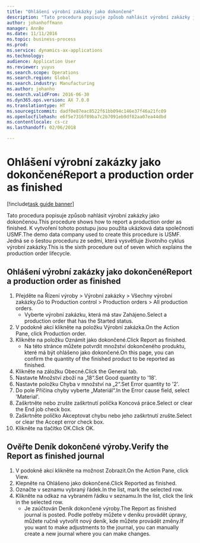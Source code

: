 ```yaml
---
title: "Ohlášení výrobní zakázky jako dokončené"
description: "Tato procedura popisuje způsob nahlásit výrobní zakázky jako dokončenou."
author: johanhoffmann
manager: AnnBe
ms.date: 11/11/2016
ms.topic: business-process
ms.prod: 
ms.service: dynamics-ax-applications
ms.technology: 
audience: Application User
ms.reviewer: yuyus
ms.search.scope: Operations
ms.search.region: Global
ms.search.industry: Manufacturing
ms.author: johanho
ms.search.validFrom: 2016-06-30
ms.dyn365.ops.version: AX 7.0.0
ms.translationtype: HT
ms.sourcegitcommit: dadf0e87eac8522f61bb094c146e37f46a21fc09
ms.openlocfilehash: e6f5e7316f89ba7c2b7091eb9df02aa07ea44dbd
ms.contentlocale: cs-cz
ms.lasthandoff: 02/06/2018

---
```

# <a name="report-a-production-order-as-finished"></a><span data-ttu-id="740d0-103">Ohlášení výrobní zakázky jako dokončené</span><span class="sxs-lookup"><span data-stu-id="740d0-103">Report a production order as finished</span></span>

[!include[task guide banner](../../includes/task-guide-banner.md)]

<span data-ttu-id="740d0-104">Tato procedura popisuje způsob nahlásit výrobní zakázky jako dokončenou.</span><span class="sxs-lookup"><span data-stu-id="740d0-104">This procedure shows how to report a production order as finished.</span></span> <span data-ttu-id="740d0-105">K vytvoření tohoto postupu jsou použita ukázková data společnosti USMF.</span><span class="sxs-lookup"><span data-stu-id="740d0-105">The demo data company used to create this procedure is USMF.</span></span> <span data-ttu-id="740d0-106">Jedná se o šestou proceduru ze sedmi, která vysvětluje životního cyklus výrobní zakázky.</span><span class="sxs-lookup"><span data-stu-id="740d0-106">This is the sixth procedure out of seven which explains the production order lifecycle.</span></span>


## <a name="report-a-production-order-as-finished"></a><span data-ttu-id="740d0-107">Ohlášení výrobní zakázky jako dokončené</span><span class="sxs-lookup"><span data-stu-id="740d0-107">Report a production order as finished</span></span>
1. <span data-ttu-id="740d0-108">Přejděte na Řízení výroby > Výrobní zakázky > Všechny výrobní zakázky.</span><span class="sxs-lookup"><span data-stu-id="740d0-108">Go to Production control > Production orders > All production orders.</span></span>
    * <span data-ttu-id="740d0-109">Vyberte výrobní zakázku, která má stav Zahájeno.</span><span class="sxs-lookup"><span data-stu-id="740d0-109">Select a production order that has the Started status.</span></span>  
2. <span data-ttu-id="740d0-110">V podokně akcí klikněte na položku Výrobní zakázka.</span><span class="sxs-lookup"><span data-stu-id="740d0-110">On the Action Pane, click Production order.</span></span>
3. <span data-ttu-id="740d0-111">Klikněte na položku Oznámit jako dokončené.</span><span class="sxs-lookup"><span data-stu-id="740d0-111">Click Report as finished.</span></span>
    * <span data-ttu-id="740d0-112">Na této stránce můžete potvrdit množství dokončeného produktu, které má být ohlášeno jako dokončené.</span><span class="sxs-lookup"><span data-stu-id="740d0-112">On this page, you can confirm the quantity of the finished product to be reported as finished.</span></span>  
4. <span data-ttu-id="740d0-113">Klikněte na záložku Obecné.</span><span class="sxs-lookup"><span data-stu-id="740d0-113">Click the General tab.</span></span>
5. <span data-ttu-id="740d0-114">Nastavte Množství zboží na „18“.</span><span class="sxs-lookup"><span data-stu-id="740d0-114">Set Good quantity to '18'.</span></span>
6. <span data-ttu-id="740d0-115">Nastavte položku Chyba v množství na „2“.</span><span class="sxs-lookup"><span data-stu-id="740d0-115">Set Error quantity to '2'.</span></span>
7. <span data-ttu-id="740d0-116">Do pole Příčina chyby vyberte „Materiál“.</span><span class="sxs-lookup"><span data-stu-id="740d0-116">In the Error cause field, select 'Material'.</span></span>
8. <span data-ttu-id="740d0-117">Zaškrtněte nebo zrušte zaškrtnutí políčka Koncová práce.</span><span class="sxs-lookup"><span data-stu-id="740d0-117">Select or clear the End job check box.</span></span>
9. <span data-ttu-id="740d0-118">Zaškrtněte políčko Akceptovat chybu nebo jeho zaškrtnutí zrušte.</span><span class="sxs-lookup"><span data-stu-id="740d0-118">Select or clear the Accept error check box.</span></span>
10. <span data-ttu-id="740d0-119">Klikněte na tlačítko OK.</span><span class="sxs-lookup"><span data-stu-id="740d0-119">Click OK.</span></span>

## <a name="verify-the-report-as-finished-journal"></a><span data-ttu-id="740d0-120">Ověřte Deník dokončené výroby.</span><span class="sxs-lookup"><span data-stu-id="740d0-120">Verify the Report as finished journal</span></span>
1. <span data-ttu-id="740d0-121">V podokně akcí klikněte na možnost Zobrazit.</span><span class="sxs-lookup"><span data-stu-id="740d0-121">On the Action Pane, click View.</span></span>
2. <span data-ttu-id="740d0-122">Klepněte na Ohlášeno jako dokončené.</span><span class="sxs-lookup"><span data-stu-id="740d0-122">Click Reported as finished.</span></span>
3. <span data-ttu-id="740d0-123">Označte v seznamu vybraný řádek.</span><span class="sxs-lookup"><span data-stu-id="740d0-123">In the list, mark the selected row.</span></span>
4. <span data-ttu-id="740d0-124">Klikněte na odkaz na vybraném řádku v seznamu.</span><span class="sxs-lookup"><span data-stu-id="740d0-124">In the list, click the link in the selected row.</span></span>
    * <span data-ttu-id="740d0-125">Je zaúčtován Deník dokončené výroby.</span><span class="sxs-lookup"><span data-stu-id="740d0-125">The Report as finished journal is posted.</span></span> <span data-ttu-id="740d0-126">Podle potřeby můžete v deníku provádět úpravy, můžete ručně vytvořit nový deník, kde můžete provádět změny.</span><span class="sxs-lookup"><span data-stu-id="740d0-126">If you want to make adjustments to the journal, you can manually create  a new journal where you can make changes.</span></span>  

